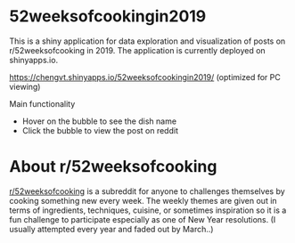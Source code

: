 # 52weeksofcookingin2019

This is a shiny application for data exploration and visualization of posts on r/52weeksofcooking in 2019. The application is currently deployed on shinyapps.io.

https://chengvt.shinyapps.io/52weeksofcookingin2019/ (optimized for PC viewing)

Main functionality

- Hover on the bubble to see the dish name
- Click the bubble to view the post on reddit

# About r/52weeksofcooking

[r/52weeksofcooking](https://www.reddit.com/r/52weeksofcooking/) is a subreddit for anyone to challenges themselves by cooking something new every week. The weekly themes are given out in terms of ingredients, techniques, cuisine, or sometimes inspiration so it is a fun challenge to participate especially as one of New Year resolutions. (I usually attempted every year and faded out by March..)

